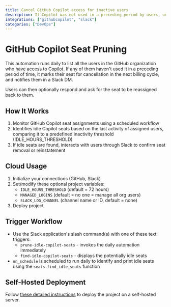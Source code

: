 ```yaml
---
title: Cancel GitHub Copilot access for inactive users
description: If Copilot was not used in a preceding period by users, unsubscribe and notify them in Slack. Users can ask for their subscription to be reinstated.
integrations: ["githubcopilot", "slack"]
categories: ["DevOps"]
---
```


# GitHub Copilot Seat Pruning

This automation runs daily to list all the users in the GitHub organization
who have access to [Copilot](https://github.com/features/copilot). If any of
them haven't used it in a preceding period of time, it marks their seat for
cancellation in the next billing cycle, and notifies them in a Slack DM.

Users can then optionally respond and ask for the seat to be reassigned back
to them.

## How It Works

1. Monitor GitHub Copilot seat assignments using a scheduled workflow
2. Identifies idle Copilot seats based on the last activity of assigned users, comparing it to a predefined inactivity threshold (IDLE_HOURS_THRESHOLD)
3. If idle seats are found, interacts with users through Slack to confirm seat removal or reinstatement

## Cloud Usage

1. Initialize your connections (GitHub, Slack)
2. Set/modify these optional project variables:
   - `IDLE_HOURS_THRESHOLD` (default = 72 hours)
   - `MANAGED_LOGINS` (default = no one = manage all org users)
   - `SLACK_LOG_CHANNEL` (channel name or ID, default = none)
3. Deploy project

## Trigger Workflow

- Use the Slack application's slash command(s) with one of these text triggers:
  - `prune-idle-copilot-seats` - invokes the daily automation immediately
  - `find-idle-copilot-seats` - displays the potentially idle seats
- `on_schedule` is scheduled to run daily to identify and print idle seats using the `seats.find_idle_seats` function

## Self-Hosted Deployment

Follow [these detailed instructions](https://docs.autokitteh.com/get_started/deployment) to deploy the project on a self-hosted server.
